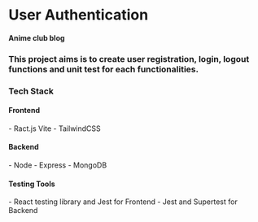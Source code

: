 <h1>User Authentication </h2>
<h4 italic>Anime club blog</h4>
<h3>This project aims is to create user registration, login, logout functions and unit test for each functionalities.</h2>
<h3>Tech Stack</h3>
  <h4>Frontend</h2>
    - Ract.js Vite 
    - TailwindCSS
  <h4>Backend</h2>
    - Node
    - Express
    - MongoDB
  <h4>Testing Tools</h2>
    - React testing library and Jest for Frontend
    - Jest and Supertest for Backend
